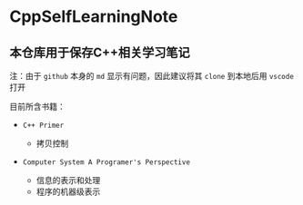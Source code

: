 # CppSelfLearningNote

## 本仓库用于保存C++相关学习笔记

注：由于 `github` 本身的 `md` 显示有问题，因此建议将其 `clone` 到本地后用 `vscode` 打开

目前所含书籍：

* `C++ Primer`
  * 拷贝控制

* `Computer System A Programer's Perspective`
  * 信息的表示和处理
  * 程序的机器级表示

